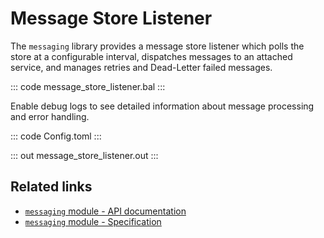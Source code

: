 # Message Store Listener

The `messaging` library provides a message store listener which polls the store at a configurable interval, dispatches messages to an attached service, and manages retries and Dead-Letter failed messages.

::: code message_store_listener.bal :::

Enable debug logs to see detailed information about message processing and error handling.

::: code Config.toml :::

::: out message_store_listener.out :::

## Related links

- [`messaging` module - API documentation](https://lib.ballerina.io/ballerina/messaging/latest/)
- [`messaging` module - Specification](https://ballerina.io/spec/messaging/)
